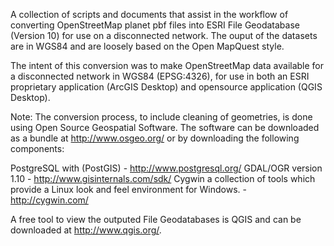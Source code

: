 A collection of scripts and documents that assist in the workflow of converting OpenStreetMap planet pbf files into ESRI File Geodatabase (Version 10) for use on a disconnected network. The ouput of the datasets are in WGS84 and are loosely based on the Open MapQuest style.

The intent of this conversion was to make OpenStreetMap data available for a disconnected network in WGS84 (EPSG:4326), for use in both an ESRI proprietary application (ArcGIS Desktop) and opensource application (QGIS Desktop).

Note: The conversion process, to include cleaning of geometries, is done using Open Source Geospatial Software. The software can be downloaded as a bundle at http://www.osgeo.org/ or by downloading the following components:

PostgreSQL with (PostGIS) - http://www.postgresql.org/ GDAL/OGR version 1.10 - http://www.gisinternals.com/sdk/ Cygwin a collection of tools which provide a Linux look and feel environment for Windows. - http://cygwin.com/

A free tool to view the outputed File Geodatabases is QGIS and can be downloaded at http://www.qgis.org/.

